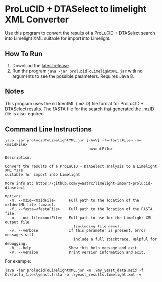 ProLuCID + DTASelect to limelight XML Converter
===============================================

Use this program to convert the results of a ProLuCID + DTASelect
search into Limelight XML suitable for import into Limelight.

How To Run
-------------
1. Download the [latest release](https://github.com/yeastrc/limelight-import-prolucid-dtaselect/releases).
2. Run the program ``java -jar prolucidToLimelightXML.jar`` with no arguments to see the possible parameters. Requires Java 8.

Notes
------------
This program uses the mzIdentML (.mzID) file format for ProLuCID + DTASelect results. The FASTA file for
the search that generated the .mzID file is also required.

Command Line Instructions
-------------------------

```
java -jar prolucidToLimelightXML.jar [-hvV] -f=<fastaFile> -m=<mzidFile>
                                     -o=<outFile>

Description:

Convert the results of a ProLuCID + DTASelect analysis to a Limelight XML file
suitable for import into Limelight.

More info at: https://github.com/yeastrc/limelight-import-prolucid-dtaselect

Options:
  -m, --mzid=<mzidFile>      Full path to the location of the mzIdentML file (.mzid).
  -f, --fasta=<fastaFile>    Full path to the location of the FASTA file.
  -o, --out-file=<outFile>   Full path to use for the Limelight XML output file
                               (including file name).
  -v, --verbose              If this parameter is present, error messages will
                               include a full stacktrace. Helpful for debugging.
  -h, --help                 Show this help message and exit.
  -V, --version              Print version information and exit.
```

For example:

```
java -jar prolucidToLimelightXML.jar -m .\my_yeast_data.mzid -f C:\fasta_files\yeast.fasta -o .\yeast_results.limelight.xml -v
```
